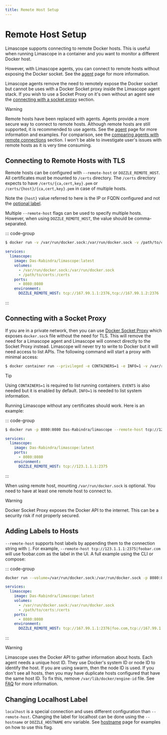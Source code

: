 ```yaml
---
title: Remote Host Setup
---
```


# Remote Host Setup

Limascope supports connecting to remote Docker hosts. This is useful when running Limascope in a container and you want to monitor a different Docker host.

However, with Limascope agents, you can connect to remote hosts without exposing the Docker socket. See the [agent](/guide/agent) page for more information.

Limascope agents remove the need to remotely expose the Docker socket but cannot be uses with a Docker Socket proxy inside the Limascope agent stack. If you wish to use a Socket Proxy on it's own without an agent see the [connecting with a socket proxy](#connecting-with-a-socket-proxy) section.

> [!WARNING]
> Remote hosts have been replaced with agents. Agents provide a more secure way to connect to remote hosts. Although remote hosts are still supported, it is recommended to use agents. See the [agent](/guide/agent) page for more information and examples. For comparison, see the [comparing agents with remote connections](/guide/agent#comparing-agents-with-remote-connection) section. I won't be able to investigate user's issues with remote hosts as it is very time consuming.

## Connecting to Remote Hosts with TLS

Remote hosts can be configured with `--remote-host` or `DOZZLE_REMOTE_HOST`. All certificates must be mounted to `/certs` directory. The `/certs` directory expects to have `/certs/{ca,cert,key}.pem` or `/certs/{host}/{ca,cert,key}.pem` in case of multiple hosts.

Note the `{host}` value referred to here is the IP or FQDN configured and not the [optional label](#adding-labels-to-hosts).

Multiple `--remote-host` flags can be used to specify multiple hosts. However, when using `DOZZLE_REMOTE_HOST`, the value should be comma-separated.

::: code-group

```sh [cli]
$ docker run -v /var/run/docker.sock:/var/run/docker.sock -v /path/to/certs:/certs -p 8080:8080 Das-Rabindra/limascope --remote-host tcp://167.99.1.1:2376 --remote-host tcp://167.99.1.2:2376
```

```yaml [docker-compose.yml]
services:
  limascope:
    image: Das-Rabindra/limascope:latest
    volumes:
      - /var/run/docker.sock:/var/run/docker.sock
      - /path/to/certs:/certs
    ports:
      - 8080:8080
    environment:
      DOZZLE_REMOTE_HOST: tcp://167.99.1.1:2376,tcp://167.99.1.2:2376
```

:::

## Connecting with a Socket Proxy

If you are in a private network, then you can use [Docker Socket Proxy](https://github.com/Tecnativa/docker-socket-proxy) which exposes `docker.sock` file without the need for TLS. This will remove the need for a Limascope agent and Limascope will connect directly to the Socket Proxy instead. Limascope will never try to write to Docker but it will need access to list APIs. The following command will start a proxy with minimal access:

```sh
$ docker container run --privileged -e CONTAINERS=1 -e INFO=1 -v /var/run/docker.sock:/var/run/docker.sock -p 2375:2375 tecnativa/docker-socket-proxy
```

> [!TIP]
> Using `CONTAINERS=1` is required to list running containers. `EVENTS` is also needed but it is enabled by default. `INFO=1` is needed to list system information.

Running Limascope without any certificates should work. Here is an example:

::: code-group

```sh [cli]
$ docker run -p 8080:8080 Das-Rabindra/limascope --remote-host tcp://123.1.1.1:2375
```

```yaml [docker-compose.yml]
services:
  limascope:
    image: Das-Rabindra/limascope:latest
    ports:
      - 8080:8080
    environment:
      DOZZLE_REMOTE_HOST: tcp://123.1.1.1:2375
```

:::

When using remote host, mounting `/var/run/docker.sock` is optional. You need to have at least one remote host to connect to.

> [!WARNING]
> Docker Socket Proxy exposes the Docker API to the internet. This can be a security risk if not properly secured.

## Adding Labels to Hosts

`--remote-host` supports host labels by appending them to the connection string with `|`. For example, `--remote-host tcp://123.1.1.1:2375|foobar.com` will use foobar.com as the label in the UI. A full example using the CLI or compose:

::: code-group

```sh
docker run --volume=/var/run/docker.sock:/var/run/docker.sock -p 8080:8080 Das-Rabindra/limascope --remote-host tcp://123.1.1.1:2375|foobar.com
```

```yaml [docker-compose.yml]
services:
  limascope:
    image: Das-Rabindra/limascope:latest
    volumes:
      - /var/run/docker.sock:/var/run/docker.sock
      - /path/to/certs:/certs
    ports:
      - 8080:8080
    environment:
      DOZZLE_REMOTE_HOST: tcp://167.99.1.1:2376|foo.com,tcp://167.99.1.2:2376|bar.com
```

:::

> [!WARNING]
> Limascope uses the Docker API to gather information about hosts. Each agent needs a unique host ID. They use Docker's system ID or node ID to identify the host. If you are using swarm, then the node ID is used. If you don't see all hosts, then you may have duplicate hosts configured that have the same host ID. To fix this, remove `/var/lib/docker/engine-id` file. See [FAQ](/guide/faq#i-am-seeing-duplicate-hosts-error-in-the-logs-how-do-i-fix-it) for more information.

## Changing Localhost Label

`localhost` is a special connection and uses different configuration than `--remote-host`. Changing the label for localhost can be done using the `--hostname` or `DOZZLE_HOSTNAME` env variable. See [hostname](/guide/hostname) page for examples on how to use this flag.
